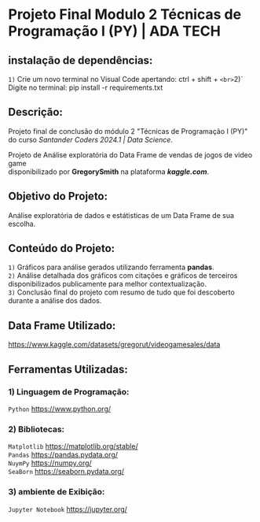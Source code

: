 # Projeto Final Modulo 2 Técnicas de Programação I (PY) | ADA TECH

## instalação de dependências:
`1)` Crie um novo terminal no Visual Code apertando: ctrl + shift + ` <br>
`2)` Digite no terminal: pip install -r requirements.txt

## Descrição:
Projeto final de conclusão do módulo 2 "Técnicas de Programação I (PY)" <br>
do curso *Santander Coders 2024.1 | Data Science*.

Projeto de Análise exploratória do Data Frame de vendas de jogos de video game <br>
disponibilizado por **GregorySmith** na plataforma ***kaggle.com***.

## Objetivo do Projeto:
Análise exploratória de dados e estátisticas de um Data Frame de sua escolha. 

## Conteúdo do Projeto:
`1)` Gráficos para análise gerados utilizando ferramenta **pandas**. <br>
`2)` Análise detalhada dos gráficos com citações e gráficos de terceiros <br>
     disponibilizados publicamente para melhor contextualização. <br>
`3)` Conclusão final do projeto com resumo de tudo que foi descoberto durante a análise dos dados. <br>

## Data Frame Utilizado:
https://www.kaggle.com/datasets/gregorut/videogamesales/data

## Ferramentas Utilizadas:

### 1) Linguagem de Programação:
`Python` https://www.python.org/

### 2) Bibliotecas:
`Matplotlib` https://matplotlib.org/stable/ <br>
`Pandas` https://pandas.pydata.org/ <br>
`NuymPy` https://numpy.org/ <br>
`SeaBorn` https://seaborn.pydata.org/ <br>

### 3) ambiente de Exibição:
`Jupyter Notebook` https://jupyter.org/